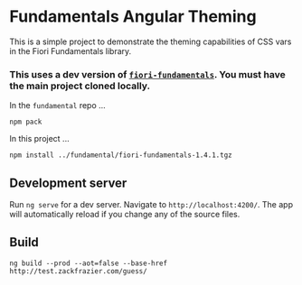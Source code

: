 # Fundamentals Angular Theming

This is a simple project to demonstrate the theming capabilities of CSS vars in the Fiori Fundamentals library.

### This uses a dev version of [`fiori-fundamentals`](https://github.com/SAP/fundamental). You must have the main project cloned locally.

In the `fundamental` repo ...
```
npm pack
```
In this project ...
```
npm install ../fundamental/fiori-fundamentals-1.4.1.tgz
```

## Development server

Run `ng serve` for a dev server. Navigate to `http://localhost:4200/`. The app will automatically reload if you change any of the source files.


## Build
`ng build --prod --aot=false --base-href http://test.zackfrazier.com/guess/`
